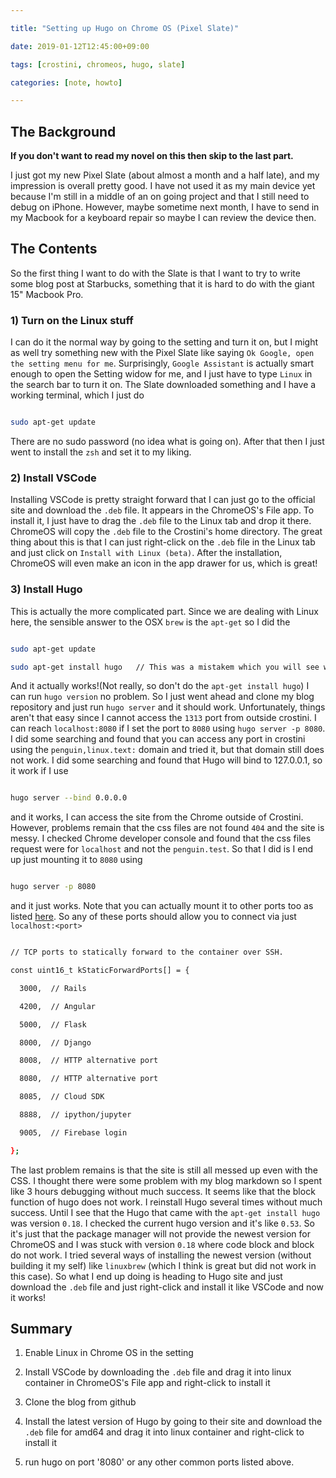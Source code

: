```yaml
---

title: "Setting up Hugo on Chrome OS (Pixel Slate)"

date: 2019-01-12T12:45:00+09:00

tags: [crostini, chromeos, hugo, slate]

categories: [note, howto]

---
```




## The Background

**If you don't want to read my novel on this then skip to the last part.**



I just got my new Pixel Slate (about almost a month and a half late), and my impression is overall pretty good. I have not used it as my main device yet because I'm still in a middle of an on going project and that I still need to debug on iPhone. However, maybe sometime next month, I have to send in my Macbook for a keyboard repair so maybe I can review the device then.



## The Contents

So the first thing I want to do with the Slate is that I want to try to write some blog post at Starbucks, something that it is hard to do with the giant 15" Macbook Pro.



### 1) Turn on the Linux stuff

I can do it the normal way by going to the setting and turn it on, but I might as well try something new with the Pixel Slate like saying `Ok Google, open the setting menu for me`. Surprisingly, `Google Assistant` is actually smart enough to open the Setting widow for me, and I just have to type `Linux` in the search bar to turn it on. The Slate downloaded something and I have a working terminal, which I just do



```bash

sudo apt-get update

```



There are no sudo password (no idea what is going on). After that then I just went to install the `zsh` and set it to my liking.



### 2) Install VSCode

Installing VSCode is pretty straight forward that I can just go to the official site and download the `.deb` file. It appears in the ChromeOS's File app. To install it, I just have to drag the `.deb` file to the Linux tab and drop it there. ChromeOS will copy the `.deb` file to the Crostini's home directory. The great thing about this is that I can just right-click on the `.deb` file in the Linux tab and just click on `Install with Linux (beta)`. After the installation, ChromeOS will even make an icon in the app drawer for us, which is great!



### 3) Install Hugo

This is actually the more complicated part. Since we are dealing with Linux here, the sensible answer to the OSX `brew` is the `apt-get` so I did the



```bash

sudo apt-get update

sudo apt-get install hugo   // This was a mistakem which you will see why later so don't do this.

```



And it actually works!(Not really, so don't do the `apt-get install hugo`) I can run `hugo version` no problem. So I just went ahead and clone my blog repository and just run `hugo server` and it should work. Unfortunately, things aren't that easy since I cannot access the `1313` port from outside crostini. I can reach `localhost:8080` if I set the port to `8080` using `hugo server -p 8080`. I did some searching and found that you can access any port in crostini using the `penguin,linux.text:` domain and tried it, but that domain still does not work. I did some searching and found that Hugo will bind to 127.0.0.1, so it work if I use



```bash

hugo server --bind 0.0.0.0

```



and it works, I can access the site from the Chrome outside of Crostini. However, problems remain that the css files are not found `404` and the site is messy. I checked Chrome developer console and found that the css files request were for `localhost` and not the `penguin.test`. So that I did is I end up just mounting it to `8080` using



```bash

hugo server -p 8080

```



and it just works. Note that you can actually mount it to other ports too as listed [here](https://www.reddit.com/r/Crostini/comments/99s3t9/wellknown_ports_are_now_autoforwarded_to_the/?st=jmbaafo7&sh=1c22ec8e). So any of these ports should allow you to connect via just `localhost:<port>`



```bash

// TCP ports to statically forward to the container over SSH.

const uint16_t kStaticForwardPorts[] = {

  3000,  // Rails

  4200,  // Angular

  5000,  // Flask

  8000,  // Django

  8008,  // HTTP alternative port

  8080,  // HTTP alternative port

  8085,  // Cloud SDK

  8888,  // ipython/jupyter

  9005,  // Firebase login

};

```



The last problem remains is that the site is still all messed up even with the CSS. I thought there were some problem with my blog markdown so I spent like 3 hours debugging without much success. It seems like that the block function of hugo does not work. I reinstall Hugo several times without much success. Until I see that the Hugo that came with the `apt-get install hugo` was version `0.18`. I checked the current hugo version and it's like `0.53`. So it's just that the package manager will not provide the newest version for ChromeOS and I was stuck with version `0.18` where code block and block do not work. I tried several ways of installing the newest version (without building it my self) like `linuxbrew` (which I think is great but did not work in this case). So what I end up doing is heading to Hugo site and just download the `.deb` file and just right-click and install it like VSCode and now it works!


## Summary

1. Enable Linux in Chrome OS in the setting

2. Install VSCode by downloading the `.deb` file and drag it into linux container in ChromeOS's File app and right-click to install it

3. Clone the blog from github

4. Install the latest version of Hugo by going to their site and download the `.deb` file for amd64 and drag it into linux container and right-click to install it

5. run hugo on port '8080' or any other common ports listed above.